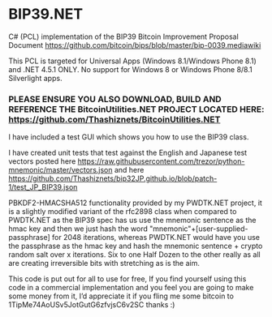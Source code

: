 BIP39.NET
===========

C# (PCL) implementation of the BIP39 Bitcoin Improvement Proposal Document https://github.com/bitcoin/bips/blob/master/bip-0039.mediawiki

This PCL is targeted for Universal Apps (Windows 8.1/Windows Phone 8.1) and .NET 4.5.1 ONLY. No support for Windows 8 or Windows Phone 8/8.1 Silverlight apps.

### PLEASE ENSURE YOU ALSO DOWNLOAD, BUILD AND REFERENCE THE BitcoinUtilities.NET PROJECT LOCATED HERE: https://github.com/Thashiznets/BitcoinUtilities.NET ###

I have included a test GUI which shows you how to use the BIP39 class.

I have created unit tests that test against the English and Japanese test vectors posted here https://raw.githubusercontent.com/trezor/python-mnemonic/master/vectors.json and here https://github.com/Thashiznets/bip32JP.github.io/blob/patch-1/test_JP_BIP39.json

PBKDF2-HMACSHA512 functionality provided by my PWDTK.NET project, it is a slightly modified variant of the rfc2898 class when compared to PWDTK.NET as the BIP39 spec has us use the mnemonic sentence as the hmac key and then we just hash the word "mnemonic"+[user-supplied-passphrase] for 2048 iterations, whereas PWDTK.NET would have you use the passphrase as the hmac key and hash the mnemonic sentence + crypto random salt over x iterations. Six to one Half Dozen to the other really as all are creating irreversible bits with stretching as is the aim.

This code is put out for all to use for free, If you find yourself using this code in a commercial implementation and you feel you are going to make some money from it, I’d appreciate it if you fling me some bitcoin to 1TipMe74AoUSv5JotGutG6zfvjsC6v2SC thanks :)
